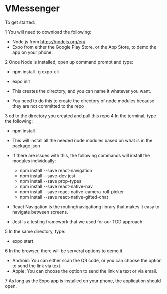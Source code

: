 # VMessenger
To get started:

1 You will need to download the following:

  - Node.js from https://nodejs.org/en/
  - Expo from either the Google Play Store, or the App Store, to demo the app on your phone.

2 Once Node is installed, open up command prompt and type:

  - npm install -g expo-cli
  - expo init <project name>
  
- This creates the directory, and you can name it whatever you want.
- You need to do this to create the directory of node modules because they are not committed to the repo

3 cd to the directory you created and pull this repo
4 In the terminal, type the following:

  - npm install
  
- This will install all the needed node modules based on what is in the package.json
- If there are issues with this, the following commands will install the modules individually:

  - npm install --save react-navigation
  - npm install --save-dev jest
  - npm install --save prop-types
  - npm install --save react-native-nav
  - npm install --save react-native-camera-roll-picker
  - npm install --save react-native-gifted-chat
  
- React Navigation is the routing/navigationg library that makes it easy to navigate between screens.
- Jest is a testing framework that we used for our TDD approach

5 In the same directory, type:

  - expo start

6 In the browser, there will be serveral options to demo it.

  - Android: You can either scan the QR code, or you can choose the option to send the link via text.
  - Apple: You can choose the option to send the link via text or via email.

7 As long as the Expo app is installed on your phone, the application should open.


